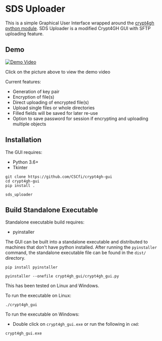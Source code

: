 # SDS Uploader

This is a simple Graphical User Interface wrapped around the [crypt4gh python module](https://github.com/EGA-archive/crypt4gh). SDS Uploader is a modified Crypt4GH GUI with SFTP uploading feature.

## Demo
[![Demo Video](https://kannu.csc.fi/s/KP5paigcXnRo8fo/preview)](https://kannu.csc.fi/s/LiKpZ9zWznokjKn)

Click on the picture above to view the demo video

Current features:
- Generation of key pair
- Encryption of file(s)
- Direct uploading of encrypted file(s)
- Upload single files or whole directories
- Filled fields will be saved for later re-use
- Option to save password for session if encrypting and uploading multiple objects

## Installation

The GUI requires:
- Python 3.6+
- Tkinter

```
git clone https://github.com/CSCfi/crypt4gh-gui
cd crypt4gh-gui
pip install .

sds_uploader
```

## Build Standalone Executable

Standalone executable build requires:
- pyinstaller

The GUI can be built into a standalone executable and distributed to machines that don't have python installed. After running the `pyinstaller` command, the standalone executable file can be found in the `dist/` directory.

```
pip install pyinstaller

pyinstaller --onefile crypt4gh_gui/crypt4gh_gui.py
```

This has been tested on Linux and Windows.

To run the executable on Linux:
```
./crypt4gh_gui
```

To run the executable on Windows:
- Double click on `crypt4gh_gui.exe` or run the following in `cmd`:
```
crypt4gh_gui.exe
```
